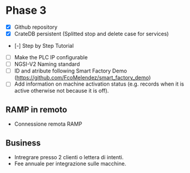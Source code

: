 # Phase 3

- [x] Github repository
- [x] CrateDB persistent (Splitted stop and delete case for services)
- [-] Step by Step Tutorial
- [ ] Make the PLC IP configurable
- [ ] NGSI-V2 Naming standard
- [ ] ID and atribute following Smart Factory Demo (https://github.com/FcoMelendez/smart_factory_demo)
- [ ] Add information on machine activation status (e.g. records when it is active otherwise not because it is off).

## RAMP in remoto
- Connessione remota RAMP

## Business
- Intregrare presso 2 clienti o lettera di intenti.
- Fee annuale per integrazione sulle macchine.
